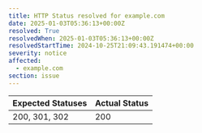 ```yaml
---
title: HTTP Status resolved for example.com
date: 2025-01-03T05:36:13+00:00Z
resolved: True
resolvedWhen: 2025-01-03T05:36:13+00:00Z
resolvedStartTime: 2024-10-25T21:09:43.191474+00:00
severity: notice
affected:
  - example.com
section: issue
---
```


| Expected Statuses | Actual Status  |
|-------------------|----------------|
| 200, 301, 302 | 200 |
